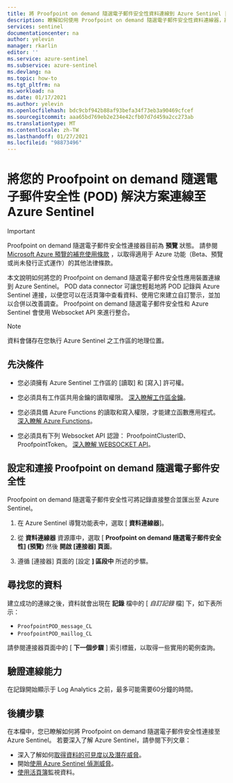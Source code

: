 ```yaml
---
title: 將 Proofpoint on demand 隨選電子郵件安全性資料連線到 Azure Sentinel |Microsoft Docs
description: 瞭解如何使用 Proofpoint on demand 隨選電子郵件安全性資料連線器，將 POD 電子郵件安全性記錄提取至 Azure Sentinel。 查看活頁簿中的 POD 電子郵件安全性資料、建立警示，以及改進調查。
services: sentinel
documentationcenter: na
author: yelevin
manager: rkarlin
editor: ''
ms.service: azure-sentinel
ms.subservice: azure-sentinel
ms.devlang: na
ms.topic: how-to
ms.tgt_pltfrm: na
ms.workload: na
ms.date: 01/17/2021
ms.author: yelevin
ms.openlocfilehash: bdc9cbf942b88af93befa34f73eb3a90469cfcef
ms.sourcegitcommit: aaa65bd769eb2e234e42cfb07d7d459a2cc273ab
ms.translationtype: MT
ms.contentlocale: zh-TW
ms.lasthandoff: 01/27/2021
ms.locfileid: "98873496"
---
```

# <a name="connect-your-proofpoint-on-demand-email-security-pod-solution-to-azure-sentinel"></a>將您的 Proofpoint on demand 隨選電子郵件安全性 (POD) 解決方案連線至 Azure Sentinel

> [!IMPORTANT]
> Proofpoint on demand 隨選電子郵件安全性連接器目前為 **預覽** 狀態。 請參閱 [Microsoft Azure 預覽的補充使用條款](https://azure.microsoft.com/support/legal/preview-supplemental-terms/) ，以取得適用于 Azure 功能（Beta、預覽或尚未發行正式運作）的其他法律條款。

本文說明如何將您的 Proofpoint on demand 隨選電子郵件安全性應用裝置連線到 Azure Sentinel。 POD data connector 可讓您輕鬆地將 POD 記錄與 Azure Sentinel 連接，以便您可以在活頁簿中查看資料、使用它來建立自訂警示，並加以合併以改善調查。  Proofpoint on demand 隨選電子郵件安全性和 Azure Sentinel 會使用 Websocket API 來進行整合。

> [!NOTE]
> 資料會儲存在您執行 Azure Sentinel 之工作區的地理位置。

## <a name="prerequisites"></a>先決條件

- 您必須擁有 Azure Sentinel 工作區的 [讀取] 和 [寫入] 許可權。

- 您必須具有工作區共用金鑰的讀取權限。 [深入瞭解工作區金鑰](../azure-monitor/platform/log-analytics-agent.md#workspace-id-and-key)。

- 您必須具備 Azure Functions 的讀取和寫入權限，才能建立函數應用程式。 [深入瞭解 Azure Functions](../azure-functions/index.yml)。

- 您必須具有下列 Websocket API 認證： ProofpointClusterID、ProofpointToken。 [深入瞭解 WEBSOCKET API](https://proofpointcommunities.force.com/community/s/article/Proofpoint-on-Demand-Pod-Log-API)。

## <a name="configure-and-connect-proofpoint-on-demand-email-security"></a>設定和連接 Proofpoint on demand 隨選電子郵件安全性

Proofpoint on demand 隨選電子郵件安全性可將記錄直接整合並匯出至 Azure Sentinel。

1. 在 Azure Sentinel 導覽功能表中，選取 [ **資料連線器**]。

1. 從 **資料連線器** 資源庫中，選取 [ **Proofpoint on demand 隨選電子郵件安全性] (預覽)** 然後 **開啟 [連接器] 頁面**。

1. 遵循 [連接器] 頁面的 [設定 **] 區段中** 所述的步驟。

## <a name="find-your-data"></a>尋找您的資料

建立成功的連線之後，資料就會出現在 **記錄** 檔中的 [ *自訂記錄* 檔] 下，如下表所示：
- `ProofpointPOD_message_CL`
- `ProofpointPOD_maillog_CL`

請參閱連接器頁面中的 [ **下一個步驟** ] 索引標籤，以取得一些實用的範例查詢。

## <a name="validate-connectivity"></a>驗證連線能力

在記錄開始顯示于 Log Analytics 之前，最多可能需要60分鐘的時間。

## <a name="next-steps"></a>後續步驟

在本檔中，您已瞭解如何將 Proofpoint on demand 隨選電子郵件安全性連接至 Azure Sentinel。 若要深入了解 Azure Sentinel，請參閱下列文章：

- 深入了解如何[取得資料的可見度以及潛在威脅](quickstart-get-visibility.md)。
- 開始[使用 Azure Sentinel 偵測威脅](tutorial-detect-threats-built-in.md)。
- [使用活頁簿](tutorial-monitor-your-data.md)監視資料。